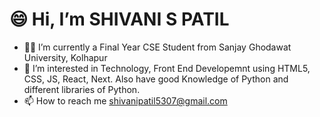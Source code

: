 <h1> 😄 Hi, I’m SHIVANI S PATIL</h1>

- 👩‍🎓 I’m currently a Final Year CSE Student from Sanjay Ghodawat University, Kolhapur
- 👀 I’m interested in Technology, Front End Developemnt using HTML5, CSS, JS, React, Next. Also have good Knowledge of Python and different libraries of Python.
- 📫 How to reach me shivanipatil5307@gmail.com

<!---
patilshivani22/patilshivani22 is a ✨ special ✨ repository because its `README.md` (this file) appears on your GitHub profile.
You can click the Preview link to take a look at your changes.
--->
